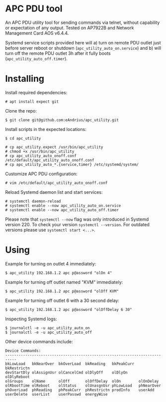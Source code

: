 # APC PDU tool

An APC PDU utility tool for sending commands via telnet, without capability or expectation of any output. Tested on AP7922B and Network Management Card AOS v6.4.4.

Systemd service scripts provided here will a) turn on remote PDU outlet just before server reboot or shutdown (`apc_utility_auto_on.service`) and b) will turn off the remote PDU outlet 3h after it fully boots (`apc_utility_auto_off.timer`).

# Installing
Install required dependencies:
```console
# apt install expect git
```

Clone the repo:
```console
$ git clone git@github.com:eAndrius/apc_utility.git
```

Install scripts in the expected locations:
```console
$ cd apc_utility

# cp apc_utility.expect /usr/bin/apc_utility
# chmod +x /usr/bin/apc_utility
# cp apc_utility_auto_onoff.conf /etc/default/apc_utility_auto_onoff.conf
# cp apc_utility_auto_*.{service,timer} /etc/systemd/system/
```

Customize APC PDU configuration:
```console
# vim /etc/default/apc_utility_auto_onoff.conf
```

Reload Systemd daemon list and start services:
```console
# systemctl daemon-reload
# systemctl enable --now apc_utility_auto_on.service
# systemctl enable --now apc_utility_auto_off.timer
```

Please note that `systemctl --now` flag was only introduced in Systemd version 220. To check your version `systemctl --version`. For outdated versions please use `systemctl start <...>`.

# Using

Example for turning on outlet 4 immediately:
```console
$ apc_utility 192.168.1.2 apc p@assword "olOn 4"
```

Example for turning off outlet named "KVM" immediately:
```console
$ apc_utility 192.168.1.2 apc p@assword "olOff KVM"
```

Example for turning off outlet 6 with a 30 second delay:
```console
$ apc_utility 192.168.1.2 apc p@assword "olOffDelay 6 30"
```

Inspecting Systemd logs:
```console
$ journalctl -e -u apc_utility_auto_on
$ journalctl -e -u apc_utility_auto_off
```

Other device commands include:
```
Device Commands:
---------------------------------------------------------------------------
bkLowLoad   bkNearOver  bkOverLoad  bkReading   bkPeakCurr  bkRestrictn
devStartDly olAssignUsr olCancelCmd olDlyOff    olDlyOn     olDlyReboot
olGroups    olName      olOff       olOffDelay  olOn        olOnDelay   
olRbootTime olReboot    olStatus    olUnasgnUsr phLowLoad   phNearOver  
phOverLoad  phReading   phPeakCurr  phRestrictn prodInfo    userAdd     
userDelete  userList    userPasswd  energyWise  
```
